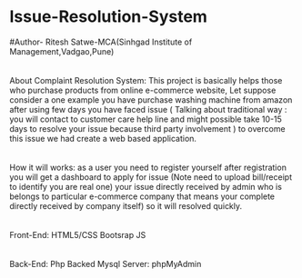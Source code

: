 # Issue-Resolution-System
#Author- Ritesh Satwe-MCA(Sinhgad Institute of Management,Vadgao,Pune)
<br><br><br>
About Complaint Resolution System:
    This project is basically helps those who purchase products from online e-commerce website, Let suppose consider a one example you have purchase washing machine from amazon after using few days you have faced issue ( Talking about traditional way : you will contact to customer care help line and might possible take 10-15 days to resolve your issue because third party involvement ) to overcome this issue we had create a web based application.
<br><br><br>
How it will works:
as a user you need to register yourself after registration you will get a dashboard to apply for issue (Note need to upload bill/receipt to identify you are real one)
your issue directly received by admin who is belongs to particular e-commerce company that means your complete directly received by company itself) so it will resolved quickly.
<br><br><br>
Front-End: HTML5/CSS
          Bootsrap 
          JS 
          <br><br><br>
Back-End: Php Backed
          Mysql
Server: phpMyAdmin
